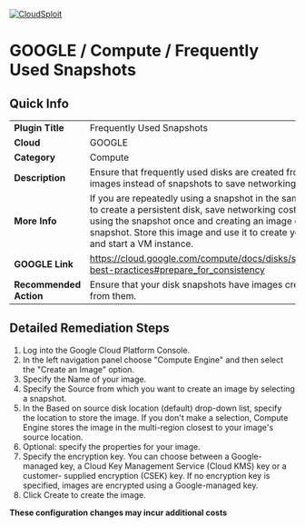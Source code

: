 [![CloudSploit](https://cloudsploit.com/img/logo-new-big-text-100.png "CloudSploit")](https://cloudsploit.com)

# GOOGLE / Compute / Frequently Used Snapshots

## Quick Info

| | |
|-|-|
| **Plugin Title** | Frequently Used Snapshots |
| **Cloud** | GOOGLE |
| **Category** | Compute |
| **Description** | Ensure that frequently used disks are created from images instead of snapshots to save networking cost. |
| **More Info** | If you are repeatedly using a snapshot in the same zone to create a persistent disk, save networking costs by using the snapshot once and creating an image of that snapshot. Store this image and use it to create your disk and start a VM instance. |
| **GOOGLE Link** | https://cloud.google.com/compute/docs/disks/snapshot-best-practices#prepare_for_consistency |
| **Recommended Action** | Ensure that your disk snapshots have images created from them. |

## Detailed Remediation Steps
1. Log into the Google Cloud Platform Console.
2. In the left navigation panel choose "Compute Engine" and then select the "Create an Image" option.
3. Specify the Name of your image.
4. Specify the Source from which you want to create an image by selecting a snapshot.
5. In the Based on source disk location (default) drop-down list, specify the location to store the image. If you don't make a selection, Compute Engine stores the image in the multi-region closest to your image's source location.
6. Optional: specify the properties for your image.
7. Specify the encryption key. You can choose between a Google-managed key, a Cloud Key Management Service (Cloud KMS) key or a customer- supplied encryption (CSEK) key. If no encryption key is specified, images are encrypted using a Google-managed key.
8. Click Create to create the image.

**These configuration changes may incur additional costs**